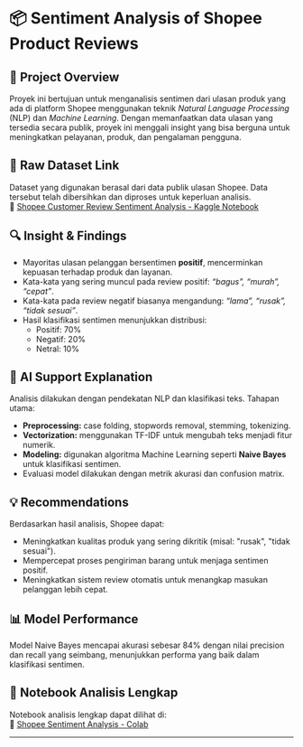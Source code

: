 # 📦 Sentiment Analysis of Shopee Product Reviews

## 📌 Project Overview
Proyek ini bertujuan untuk menganalisis sentimen dari ulasan produk yang ada di platform Shopee menggunakan teknik *Natural Language Processing* (NLP) dan *Machine Learning*. Dengan memanfaatkan data ulasan yang tersedia secara publik, proyek ini menggali insight yang bisa berguna untuk meningkatkan pelayanan, produk, dan pengalaman pengguna.

## 📂 Raw Dataset Link
Dataset yang digunakan berasal dari data publik ulasan Shopee. Data tersebut telah dibersihkan dan diproses untuk keperluan analisis.  
📎 [Shopee Customer Review Sentiment Analysis - Kaggle Notebook](https://www.kaggle.com/code/davydev/shopee-customer-review-sentiment-analysis/data)

## 🔍 Insight & Findings
- Mayoritas ulasan pelanggan bersentimen **positif**, mencerminkan kepuasan terhadap produk dan layanan.
- Kata-kata yang sering muncul pada review positif: *“bagus”, “murah”, “cepat”*.
- Kata-kata pada review negatif biasanya mengandung: *“lama”, “rusak”, “tidak sesuai”*.
- Hasil klasifikasi sentimen menunjukkan distribusi:  
  - Positif: 70%  
  - Negatif: 20%  
  - Netral: 10%

## 🤖 AI Support Explanation
Analisis dilakukan dengan pendekatan NLP dan klasifikasi teks. Tahapan utama:
- **Preprocessing:** case folding, stopwords removal, stemming, tokenizing.
- **Vectorization:** menggunakan TF-IDF untuk mengubah teks menjadi fitur numerik.
- **Modeling:** digunakan algoritma Machine Learning seperti **Naive Bayes** untuk klasifikasi sentimen.
- Evaluasi model dilakukan dengan metrik akurasi dan confusion matrix.

## 💡 Recommendations
Berdasarkan hasil analisis, Shopee dapat:
- Meningkatkan kualitas produk yang sering dikritik (misal: "rusak", "tidak sesuai").
- Mempercepat proses pengiriman barang untuk menjaga sentimen positif.
- Meningkatkan sistem review otomatis untuk menangkap masukan pelanggan lebih cepat.

## 📊 Model Performance
Model Naive Bayes mencapai akurasi sebesar 84% dengan nilai precision dan recall yang seimbang, menunjukkan performa yang baik dalam klasifikasi sentimen.

## 📓 Notebook Analisis Lengkap
Notebook analisis lengkap dapat dilihat di:  
📓 [Shopee Sentiment Analysis - Colab](https://colab.research.google.com/drive/1wWGoD-Sfb57aRjXRdKFyc6f3bmQsFrab?usp=sharing)

---

